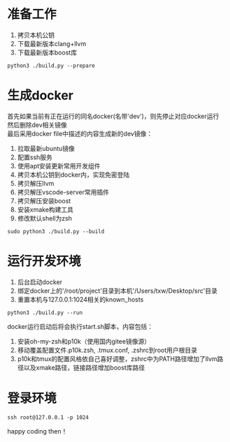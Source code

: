 
# 准备工作
1. 拷贝本机公钥
2. 下载最新版本clang+llvm
3. 下载最新版本boost库
```shell
python3 ./build.py --prepare
```
# 生成docker
首先如果当前有正在运行的同名docker(名带'dev')，则先停止对应docker运行  
然后删除dev相关镜像  
最后采用docker file中描述的内容生成新的dev镜像：
1. 拉取最新ubuntu镜像
2. 配置ssh服务
3. 使用apt安装更新常用开发组件
4. 拷贝本机公钥到docker内，实现免密登陆
5. 拷贝解压llvm
6. 拷贝解压vscode-server常用插件
7. 拷贝解压安装boost
8. 安装xmake构建工具
9. 修改默认shell为zsh
```shell
sudo python3 ./build.py --build
```
# 运行开发环境
1. 后台启动docker
2. 绑定docker上的'/root/project'目录到本机'/Users/txw/Desktop/src'目录
3. 重置本机与127.0.0.1:1024相关的known_hosts
```shell
python3 ./build.py --run
```
docker运行启动后将会执行start.sh脚本，内容包括：
1. 安装oh-my-zsh和p10k（使用国内gitee镜像源）
2. 移动覆盖配置文件.p10k.zsh, .tmux.conf, .zshrc到root用户根目录
3. p10k和tmux的配置风格依自己喜好调整，zshrc中为PATH路径增加了llvm路径以及xmake路径，链接路径增加boost库路径
# 登录环境
```shell
ssh root@127.0.0.1 -p 1024
```
happy coding then！